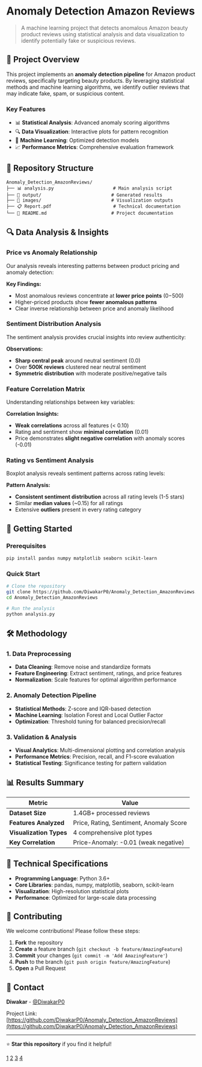 # Anomaly Detection  Amazon Reviews

> A machine learning project that detects anomalous Amazon beauty product reviews using statistical analysis and data visualization to identify potentially fake or suspicious reviews.

## 🎯 Project Overview

This project implements an **anomaly detection pipeline** for Amazon product reviews, specifically targeting beauty products. By leveraging statistical methods and machine learning algorithms, we identify outlier reviews that may indicate fake, spam, or suspicious content.

### Key Features
- 📊 **Statistical Analysis**: Advanced anomaly scoring algorithms
- 🔍 **Data Visualization**: Interactive plots for pattern recognition
- 🤖 **Machine Learning**: Optimized detection models
- 📈 **Performance Metrics**: Comprehensive evaluation framework

## 📁 Repository Structure

```
Anomaly_Detection_AmazonReviews/
├── 📊 analysis.py                      # Main analysis script
├── 📁 output/                          # Generated results
├── 📁 images/                          # Visualization outputs
├── 📋 Report.pdf                       # Technical documentation
└── 📖 README.md                        # Project documentation
```

## 🔍 Data Analysis & Insights

### Price vs Anomaly Relationship

Our analysis reveals interesting patterns between product pricing and anomaly detection:



**Key Findings:**
- Most anomalous reviews concentrate at **lower price points** ($0-$500)
- Higher-priced products show **fewer anomalous patterns**
- Clear inverse relationship between price and anomaly likelihood

### Sentiment Distribution Analysis

The sentiment analysis provides crucial insights into review authenticity:



**Observations:**
- **Sharp central peak** around neutral sentiment (0.0)
- Over **500K reviews** clustered near neutral sentiment
- **Symmetric distribution** with moderate positive/negative tails

### Feature Correlation Matrix

Understanding relationships between key variables:



**Correlation Insights:**
- **Weak correlations** across all features (< 0.10)
- Rating and sentiment show **minimal correlation** (0.01)
- Price demonstrates **slight negative correlation** with anomaly scores (-0.01)

### Rating vs Sentiment Analysis

Boxplot analysis reveals sentiment patterns across rating levels:



**Pattern Analysis:**
- **Consistent sentiment distribution** across all rating levels (1-5 stars)
- Similar **median values** (~0.15) for all ratings
- Extensive **outliers** present in every rating category

## 🚀 Getting Started

### Prerequisites

```bash
pip install pandas numpy matplotlib seaborn scikit-learn
```

### Quick Start

```bash
# Clone the repository
git clone https://github.com/DiwakarP0/Anomaly_Detection_AmazonReviews.git
cd Anomaly_Detection_AmazonReviews

# Run the analysis
python analysis.py
```

## 🛠️ Methodology

### 1. Data Preprocessing
- **Data Cleaning**: Remove noise and standardize formats
- **Feature Engineering**: Extract sentiment, ratings, and price features
- **Normalization**: Scale features for optimal algorithm performance

### 2. Anomaly Detection Pipeline
- **Statistical Methods**: Z-score and IQR-based detection
- **Machine Learning**: Isolation Forest and Local Outlier Factor
- **Optimization**: Threshold tuning for balanced precision/recall

### 3. Validation & Analysis
- **Visual Analytics**: Multi-dimensional plotting and correlation analysis
- **Performance Metrics**: Precision, recall, and F1-score evaluation
- **Statistical Testing**: Significance testing for pattern validation

## 📊 Results Summary

| Metric | Value |
|--------|-------|
| **Dataset Size** | 1.4GB+ processed reviews |
| **Features Analyzed** | Price, Rating, Sentiment, Anomaly Score |
| **Visualization Types** | 4 comprehensive plot types |
| **Key Correlation** | Price-Anomaly: -0.01 (weak negative) |

## 🔬 Technical Specifications

- **Programming Language**: Python 3.6+
- **Core Libraries**: pandas, numpy, matplotlib, seaborn, scikit-learn
- **Visualization**: High-resolution statistical plots
- **Performance**: Optimized for large-scale data processing

## 🤝 Contributing

We welcome contributions! Please follow these steps:

1. **Fork** the repository
2. **Create** a feature branch (`git checkout -b feature/AmazingFeature`)
3. **Commit** your changes (`git commit -m 'Add AmazingFeature'`)
4. **Push** to the branch (`git push origin feature/AmazingFeature`)
5. **Open** a Pull Request

## 📧 Contact

**Diwakar** - [@DiwakarP0](https://github.com/DiwakarP0)

Project Link: [https://github.com/DiwakarP0/Anomaly_Detection_AmazonReviews](https://github.com/DiwakarP0/Anomaly_Detection_AmazonReviews)

***

⭐ **Star this repository** if you find it helpful!

[1](https://ppl-ai-file-upload.s3.amazonaws.com/web/direct-files/attachments/images/84903779/1c0bfebf-a196-453d-bbf4-defc3d9da4ff/scatter_price_anomaly.jpg)
[2](https://ppl-ai-file-upload.s3.amazonaws.com/web/direct-files/attachments/images/84903779/d9c1e28b-0ef0-4276-9603-7a3e14af09b1/histogram_sentiment.jpg)
[3](https://ppl-ai-file-upload.s3.amazonaws.com/web/direct-files/attachments/images/84903779/13e6b954-e1c7-46bb-8320-92c3bc96bcfd/correlation_heatmap.jpg)
[4](https://ppl-ai-file-upload.s3.amazonaws.com/web/direct-files/attachments/images/84903779/49cdeade-b772-42ce-a655-bdb2b599774f/boxplot_sentiment_rating.jpg)
